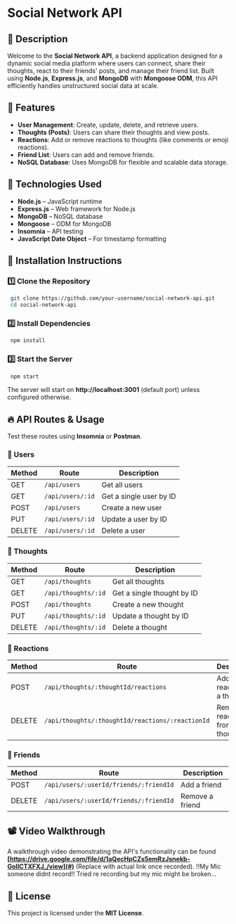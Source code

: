 # Social Network API

## 📌 Description
Welcome to the **Social Network API**, a backend application designed for a dynamic social media platform where users can connect, share their thoughts, react to their friends' posts, and manage their friend list. Built using **Node.js**, **Express.js**, and **MongoDB** with **Mongoose ODM**, this API efficiently handles unstructured social data at scale.

## 🚀 Features
- **User Management**: Create, update, delete, and retrieve users.
- **Thoughts (Posts)**: Users can share their thoughts and view posts.
- **Reactions**: Add or remove reactions to thoughts (like comments or emoji reactions).
- **Friend List**: Users can add and remove friends.
- **NoSQL Database**: Uses MongoDB for flexible and scalable data storage.

## 📂 Technologies Used
- **Node.js** – JavaScript runtime
- **Express.js** – Web framework for Node.js
- **MongoDB** – NoSQL database
- **Mongoose** – ODM for MongoDB
- **Insomnia** – API testing
- **JavaScript Date Object** – For timestamp formatting

## 📌 Installation Instructions
### 1️⃣ Clone the Repository
```sh
 git clone https://github.com/your-username/social-network-api.git
 cd social-network-api
```

### 2️⃣ Install Dependencies
```sh
 npm install
```

### 3️⃣ Start the Server
```sh
 npm start
```

The server will start on **http://localhost:3001** (default port) unless configured otherwise.

## 🔥 API Routes & Usage
Test these routes using **Insomnia** or **Postman**.

### 📌 Users
| Method | Route | Description |
|--------|-------|-------------|
| GET | `/api/users` | Get all users |
| GET | `/api/users/:id` | Get a single user by ID |
| POST | `/api/users` | Create a new user |
| PUT | `/api/users/:id` | Update a user by ID |
| DELETE | `/api/users/:id` | Delete a user |

### 📌 Thoughts
| Method | Route | Description |
|--------|-------|-------------|
| GET | `/api/thoughts` | Get all thoughts |
| GET | `/api/thoughts/:id` | Get a single thought by ID |
| POST | `/api/thoughts` | Create a new thought |
| PUT | `/api/thoughts/:id` | Update a thought by ID |
| DELETE | `/api/thoughts/:id` | Delete a thought |

### 📌 Reactions
| Method | Route | Description |
|--------|-------|-------------|
| POST | `/api/thoughts/:thoughtId/reactions` | Add a reaction to a thought |
| DELETE | `/api/thoughts/:thoughtId/reactions/:reactionId` | Remove a reaction from a thought |

### 📌 Friends
| Method | Route | Description |
|--------|-------|-------------|
| POST | `/api/users/:userId/friends/:friendId` | Add a friend |
| DELETE | `/api/users/:userId/friends/:friendId` | Remove a friend |

## 📽️ Video Walkthrough
A walkthrough video demonstrating the API's functionality can be found **[https://drive.google.com/file/d/1aQecHpCZs5emRzJsnekb-GollCTXFXJ_/view](#)** (Replace with actual link once recorded). !!My Mic someone didnt record!! Tried re recording but my mic might be broken...

## 📜 License
This project is licensed under the **MIT License**.



